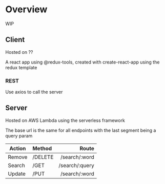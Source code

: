 # Overview

WIP

## Client

Hosted on ??

A react app using @redux-tools, created with create-react-app using the redux template

### REST

Use axios to call the server

## Server

Hosted on AWS Lambda using the serverless framework

The base url is the same for all endpoints with the last segment being a query param

| Action   |     Method  | Route           |
|----------|:------------|----------------:|
| Remove   |  /DELETE    | /search/:word   |
| Search   |  /GET       | /search/:query  |
| Update   |  /PUT       | /search/:word   |